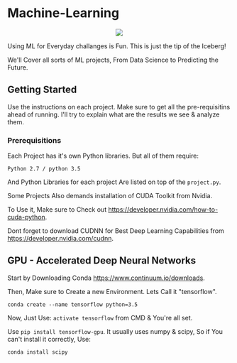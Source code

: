 # Machine-Learning

<div align="center">
  <img src="http://images.iop.org/objects/phw/news/15/9/18/neuron.jpg" ><br>
</div>

Using ML for Everyday challanges is Fun. This is just the tip of the Iceberg!

We'll Cover all sorts of ML projects, From Data Science to Predicting the Future.

## Getting Started

Use the instructions on each project. Make sure to get all the pre-requisitins ahead of running. 
I'll try to explain what are the results we see & analyze them.

### Prerequisitions 

Each Project has it's own Python libraries. But all of them require:

```
Python 2.7 / python 3.5
```
And Python Libraries for each project Are listed on top of the ```project.py```.

Some Projects Also demands installation of CUDA Toolkit from Nvidia.

To Use it, Make sure to Check out https://developer.nvidia.com/how-to-cuda-python.

Dont forget to download CUDNN for Best Deep Learning Capabilities from https://developer.nvidia.com/cudnn.

## GPU - Accelerated Deep Neural Networks

Start by Downloading Conda https://www.continuum.io/downloads.

Then, Make sure to Create a new Environment. Lets Call it "tensorflow".

```
conda create --name tensorflow python=3.5
```
Now, Just Use: ```activate tensorflow``` from CMD & You're all set.

Use ```pip install tensorflow-gpu```. It usually uses numpy & scipy, So if You can't install it correctly, Use: 
```
conda install scipy
```
